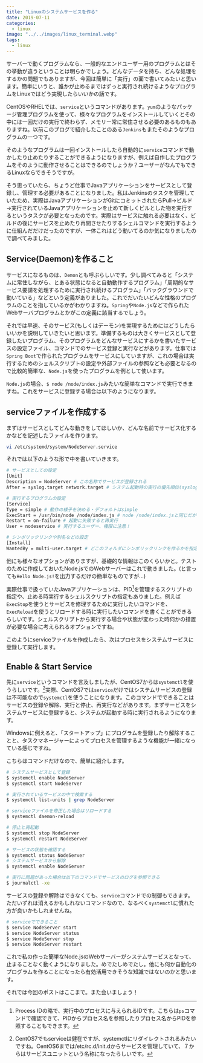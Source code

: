 ```yaml
---
title: "Linuxのシステムサービスを作る"
date: 2019-07-11
categories: 
  - linux
image: "../../images/linux_terminal.webp"
tags:
  - linux
---
```


サーバーで動くプログラムなら、一般的なエンドユーザー用のプログラムとはその挙動が違うということは明らかでしょう。どんなデータを持ち、どんな処理をするかの問題でもありますが、今回は簡単に「実行」の面で書いてみたいと思います。簡単にいうと、誰かが止めるまではずっと実行され続けるようなプログラムをLinuxではどう実現したらいいかの話です。

CentOSやRHELでは、`service`というコマンドがあります。`yum`のようなパッケージ管理プログラムを使って、様々なプログラムをインストールしていくとその中には一回だけの実行で終わらず、メモリー常に常住させる必要のあるものもありますね。以前このブログで紹介したことのある`Jenkins`もまたそのようなプログラムの一つです。

そのようなプログラムは一回インストールしたら自動的に`service`コマンドで動かしたり止めたりすることができるようになりますが、例えば自作したプログラムをそのように動作させることはできるのでしょうか？ユーザーがなんでもできるLinuxならできそうですが。

そう思っていたら、ちょうど仕事でJavaアプリケーションをサービスとして登録し、管理する必要があることになりました。私はJenkinsのタスクを管理していたため、実際はJavaアプリケーションがGitにコミットされたらPull→ビルド→実行されているJavaアプリケーションを止めて新しくビルとした物を実行するというタスクが必要となったのです。実際はサービスに触れる必要はなく、ビルドの後にサービスを止めたり再開させたりするシェルコマンドを実行するように仕組んだだけだったのですが、一体これはどう動いてるのか気になりましたので調べてみました。

## Service(Daemon)を作ること

サービスになるものは、`Demon`とも呼ぶらしいです。少し調べてみると「システムに常住しながら、とある状態になると自動動作するプログラム」「周期的なサービス要請を処理するために実行され続けるプログラム」「バックグラウンドで動いている」などという定義がありました。これでだいたいどんな性格のプログラムのことを指しているかがわかりますね。`Spring`や`Node.js`などで作られたWebサーバプログラムとかがこの定義に該当するでしょう。

それでは早速、そのサービス(もしくはデーモン)を実現するためにはどうしたらいいかを説明していきたいと思います。準備するものは大きくサービスとして登録したいプログラム、そのプログラムをどんなサービスにするかを書いたサービスの設定ファイル、コマンドでのサービス登録と実行などがあります。仕事では`Spring Boot`で作られたプログラムをサービスにしていますが、これの場合は実行するためのシェルスクリプトの設定や外部ファイルの参照なども必要となるので比較的簡単な、`Node.js`を使ったプログラムを例として使います。

`Node.js`の場合、`$ node /node/index.js`みたいな簡単なコマンドで実行できますね。これをサービスに登録する場合は以下のようになります。

## serviceファイルを作成する

まずはサービスとしてどんな動きをしてほしいか、どんな名前でサービス化するかなどを記述したファイルを作ります。

```bash
vi /etc/systemd/system/NodeServer.service
```

それでは以下のような形で中を書いていきます。

```bash
# サービスとしての設定
[Unit]
Description = NodeServer # この名称でサービスが登録される
After = syslog.target network.target # システム起動時の実行の優先順位(syslogとnetworkの後に実行する)

# 実行するプログラムの設定
[Service]
Type = simple # 動作の様子を決める・デフォルトはsimple
ExecStart = /usr/bin/node /node/index.js # node /node/index.jsと同じだがシンボリックリンクなしで記述する
Restart = on-failure # 起動に失敗すると再実行
User = nodeservice # 実行するユーザー、権限に注意！

# シンボリックリンクや別名などの設定
[Install]
WantedBy = multi-user.target # どこのフォルダにシンボリックリンクを作るかを指定、これが一般的らしい
```

他にも様々なオプションがありますが、基礎的な情報はこのくらいかと。テストのために作成しておいたNode.jsでのWebサーバーはこれで動きました。(と言っても`Hello Node.js!`を出力するだけの簡単なものですが…)

実際仕事で扱っていたJavaアプリケーションは、PID[^1]を管理するスクリプトの指定や、止める時実行するシェルスクリプトの指定もありました。例えば`ExecStop`を使うとサービスを修理するために実行したいコマンドを、`ExecReload`を使うとリロードする時に実行したいコマンドを書くことができるらしいです。シェルスクリプトから実行する場合や状態が変わった時何かの措置が必要な場合に考えられるオプションですね。

このようにserviceファイルを作成したら、次はプロセスをシステムサービスに登録して実行します。

## Enable & Start Service

先に`service`というコマンドを言及しましたが、CentOS7からは`systemctl`を使うらしいです。[^2]実際、CentOS7では`service`だけではシステムサービスの登録は不可能なので`systemctl`を使うことになります。このコマンドでできることはサービスの登録や解除、実行と停止、再実行などがあります。まずサービスをシステムサービスに登録すると、システムが起動する時に実行されるようになります。

Windowsに例えると、「スタートアップ」にプログラムを登録したり解除することと、タスクマネージャーによってプロセスを管理するような機能が一緒になっている感じですね。

こちらはコマンドだけなので、簡単に紹介します。

```bash
# システムサービスとして登録
$ systemctl enable NodeServer
$ systemctl start NodeServer

# 実行されているサービスの中で検索する
$ systemctl list-units | grep NodeServer
```

```bash
# serviceファイルを修正した場合はリロードする
$ systemctl daemon-reload

# 停止と再起動
$ systemctl stop NodeServer
$ systemctl restart NodeServer

# サービスの状態を確認する
$ systemctl status NodeServer
# システムサービスから解除
$ systemctl enable NodeServer

# 実行に問題があった場合は以下のコマンドでサービスのログを参照できる
$ journalctl -xe
```

サービスの登録や解除はできなくても、`service`コマンドでの制御もできます。ただいずれは消えるかもしれないコマンドなので、なるべく`systemctl`に慣れた方が良いかもしれませんね。

```bash
# serviceでできること
$ service NodeServer start
$ service NodeServer status
$ service NodeServer stop
$ service NodeServer restart
```

これで私の作った簡単なNode.jsのWebサーバーがシステムサービスとなって、止まることなく動くようになりました。めでたしめでたし。他にも何か自動化のプログラムを作ることになったら有効活用できそうな知識ではないのかと思います。

それでは今回のポストはここまで。また会いましょう！

[^1]: Process IDの略で、実行中のプロセスに与えられるIDです。こちらは`ps`コマンドで確認できて、PIDからプロセス名を参照したりプロセス名からPIDを参照することもできます。
[^2]: CentOS7でもserviceは健在ですが、systemctlにリダイレクトされるみたいですね。CentOS6までは/etc/rc.d/init.dからサービスを管理していて、７からはサービスユニットという名称になったらしいです。
